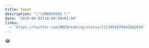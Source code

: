 ```yaml
---
title: Tweet
description: "\"\U0001F602 \""
date: '2019-04-03T18:04:58+01:00'
links:
  - 'https://twitter.com/BBCBreaking/status/1113491070443302914'
---
```

😂 
